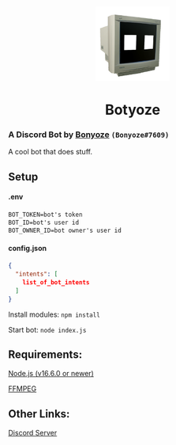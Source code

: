 <p align="center"><img width="150" height="150" src="https://raw.githubusercontent.com/Bonyoze/discordjs-botyoze/main/src/assets/bot_icon.png"></p>
<h1 align="center">Botyoze</h1>

### A Discord Bot by [Bonyoze](https://github.com/bonyoze) `(Bonyoze#7609)`

A cool bot that does stuff.

## Setup

#### .env
```
BOT_TOKEN=bot's token
BOT_ID=bot's user id
BOT_OWNER_ID=bot owner's user id
```

#### config.json
```json
{
  "intents": [
    list_of_bot_intents
  ]
}
```

Install modules: `npm install`

Start bot: `node index.js`

## Requirements:
[Node.js (v16.6.0 or newer)](https://nodejs.org)

[FFMPEG](https://ffmpeg.org/download.html)

## Other Links:
[Discord Server](https://discord.gg/hnf57sjJDP)

